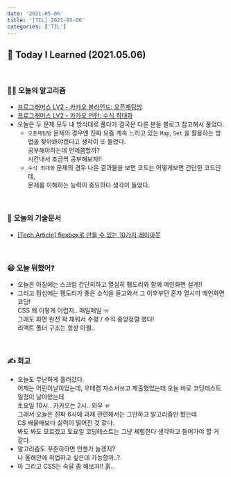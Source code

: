 ```yaml
---
date: '2021-05-06'
title: '[TIL] 2021-05-06'
categories: ['TIL']
---
```


## 🚀 Today I Learned (2021.05.06)

<br/>

### **👨‍💻 오늘의 알고리즘**

-   [프로그래머스 LV2 - 카카오 블라인드: 오픈채팅방](https://programmers.co.kr/learn/courses/30/lessons/42888)
-   [프로그래머스 LV2 - 카카오 인턴: 수식 최대화](https://programmers.co.kr/learn/courses/30/lessons/67257)
-   오늘은 두 문제 모두 내 방식대로 풀다가 결국은 다른 분들 블로그 참고해서 풀었다.
    -   `오픈채팅방` 문제의 경우엔 진짜 요즘 계속 느끼고 있는 `Map`, `Set` 을 활용하는 방법을 찾아봐야겠다고 생각이 또 들었다.  
         공부해야하는데 언제쯤할까?  
         시간내서 조금씩 공부해보자!!
    -   `수식 최대화` 문제의 경우 나온 결과물을 보면 코드는 어떻게보면 간단한 코드인데,  
         문제를 이해하는 능력이 중요하다 생각이 들었다.

<br/>

### **📑 오늘의 기술문서**

-   [[Tech Article] flexbox로 만들 수 있는 10가지 레이아웃](https://17-sss.github.io/2021-05-06-[기술문서_정리(느낀점)]_flexbox로_만들_수_있는_10가지_레이아웃)

<br/>

### **😆 오늘 뭐했어?**

-   오늘은 아침에는 스크럼 간단히하고 열심히 펭도리와 함께 메인화면 설계!!
-   그리고 점심에는 펭도리가 좋은 소식을 들고와서 그 이후부턴 혼자 열시미 메인화면 코딩!  
    CSS 왜 이렇게 어렵지.. 매일매일 ㅠ  
    그래도 화면 완전 꽉 채워서 수평 / 수직 중앙정렬 했다!  
    리액트 폴더 구조는 항상 아찔..

<br/>

### **✍️ 회고**

-   오늘도 무난하게 흘러갔다.  
    어제는 어린이날이었는데, 우테캠 자소서쓰고 제출했었는데 오늘 바로 코딩테스트 일정이 날아왔는데  
    토요일 10시.. 카카오는 2시.. 와우 ㅠ  
    그래서 오늘은 진짜 6시에 과제 관련해서는 그만하고 알고리즘만 봤는데  
    CS 배울때보다 실력이 떨어진 것 같다.  
    봐도 봐도 모르겠고 토요일 코딩테스트는 그냥 체험한다 생각하고 들어가야 할 거 같다.
-   알고리즘도 꾸준히하면 언젠가 늘겠지?  
    나 올해안에 취업하고 싶은데 가능할까..?
-   아 그리고 CSS는 숙달 좀 해보자!! 흙..

